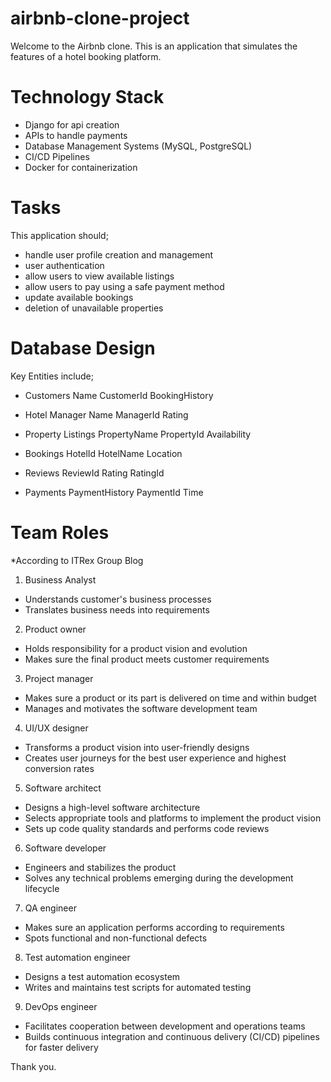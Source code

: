 # airbnb-clone-project

Welcome to the Airbnb clone. This is an application that simulates the features of a hotel booking platform.

# Technology Stack
- Django for api creation
- APIs to handle payments
- Database Management Systems (MySQL, PostgreSQL)
- CI/CD Pipelines
- Docker for containerization

# Tasks

This application should;
- handle user profile creation and management
- user authentication
- allow users to view available listings
- allow users to pay using a safe payment method
- update available bookings
- deletion of unavailable properties

# Database Design

Key Entities include;
- Customers
    Name
    CustomerId
    BookingHistory

- Hotel Manager
    Name
    ManagerId
    Rating

- Property Listings
    PropertyName
    PropertyId
    Availability

- Bookings
    HotelId
    HotelName
    Location

- Reviews
    ReviewId
    Rating
    RatingId

- Payments
    PaymentHistory
    PaymentId
    Time

# Team Roles
*According to ITRex Group Blog
1. Business Analyst
- Understands customer's business processes
- Translates business needs into requirements

2. Product owner
- Holds responsibility for a product vision and evolution
- Makes sure the final product meets customer requirements

3. Project manager
- Makes sure a product or its part is delivered on time and within budget
- Manages and motivates the software development team

4. UI/UX designer
- Transforms a product vision into user-friendly designs
- Creates user journeys for the best user experience and highest conversion rates

5. Software architect
- Designs a high-level software architecture
- Selects appropriate tools and platforms to implement the product vision
- Sets up code quality standards and performs code reviews

6. Software developer
- Engineers and stabilizes the product
- Solves any technical problems emerging during the development lifecycle

7. QA engineer
- Makes sure an application performs according to requirements
- Spots functional and non-functional defects

8. Test automation engineer
- Designs a test automation ecosystem
- Writes and maintains test scripts for automated testing

9. DevOps engineer
- Facilitates cooperation between development and operations teams
- Builds continuous integration and continuous delivery (CI/CD) pipelines for faster delivery

Thank you.